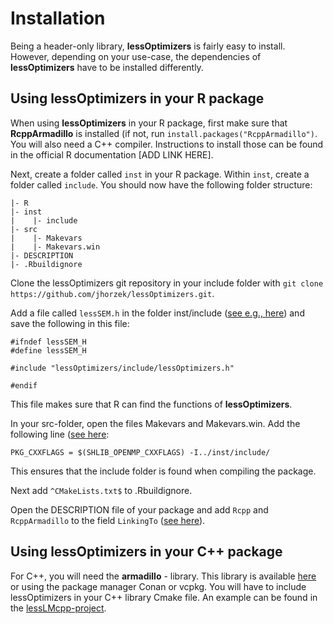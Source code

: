 # Installation

Being a header-only library, **lessOptimizers** is fairly easy to install.
However, depending on your use-case, the dependencies of **lessOptimizers** have 
to be installed differently.

## Using lessOptimizers in your R package

When using **lessOptimizers** in your R package, first make sure that **RcppArmadillo**
is installed (if not, run `install.packages("RcppArmadillo")`. You will also
need a C++ compiler. Instructions to install those can be found in the official
R documentation [ADD LINK HERE].

Next, create a folder called `inst` in your R package. Within `inst`, create a folder
called `include`. You should now have the following folder structure:

```
|- R
|- inst
|    |- include
|- src
|    |- Makevars
|    |- Makevars.win
|- DESCRIPTION
|- .Rbuildignore
```

Clone the lessOptimizers git repository in your include folder with `git clone https://github.com/jhorzek/lessOptimizers.git`.

Add a file called `lessSEM.h` in the folder inst/include ([see e.g., here](https://github.com/jhorzek/lessSEM/blob/82a4432649f4c9d6072f79836ef3ddefb001d083/inst/include/lessSEM.h)) and
save the following in this file:

```
#ifndef lessSEM_H
#define lessSEM_H

#include "lessOptimizers/include/lessOptimizers.h"

#endif
```

This file makes sure that R can find the functions of **lessOptimizers**. 

In your src-folder, open the files Makevars and Makevars.win. Add the following line ([see here](https://github.com/jhorzek/lessSEM/blob/82a4432649f4c9d6072f79836ef3ddefb001d083/src/Makevars#L1):
```
PKG_CXXFLAGS = $(SHLIB_OPENMP_CXXFLAGS) -I../inst/include/
```
This ensures that the include folder is found when compiling the package.

Next add `^CMakeLists.txt$` to .Rbuildignore.

Open the DESCRIPTION file of your package and add `Rcpp` and `RcppArmadillo` to the field `LinkingTo` ([see here](https://github.com/jhorzek/lessSEM/blob/82a4432649f4c9d6072f79836ef3ddefb001d083/DESCRIPTION#L45)).

## Using lessOptimizers in your C++ package

For C++, you will need the **armadillo** - library. This library is available [here](https://arma.sourceforge.net/)
or using the package manager Conan or vcpkg. You will have to include lessOptimizers in your
C++ library Cmake file. An example can be found in the [lessLMcpp-project](https://github.com/jhorzek/lessLMcpp).


